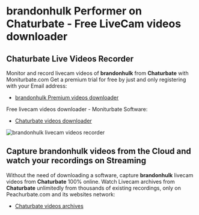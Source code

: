 # brandonhulk Performer on Chaturbate - Free LiveCam videos downloader

## Chaturbate Live Videos Recorder

Monitor and record livecam videos of **brandonhulk** from **Chaturbate** with Moniturbate.com
Get a premium trial for free by just and only registering with your Email address:
* [brandonhulk Premium videos downloader](https://moniturbate.com/request-demo-licence-key.html)

Free livecam videos downloader - Moniturbate Software:
* [Chaturbate videos downloader](https://moniturbate.com/moniturbate-download-software.html)

![brandonhulk livecam videos recorder](https://peachurnet.com/templates/moniturbate-software.png)


## Capture brandonhulk videos from the Cloud and watch your recordings on Streaming

Without the need of downloading a software, capture **brandonhulk** livecam videos from **Chaturbate** 100% online.
Watch Livecam archives from **Chaturbate** unlimitedly from thousands of existing recordings, only on Peachurbate.com and its websites network:
* [Chaturbate videos archives](https://peachurnet.com/)